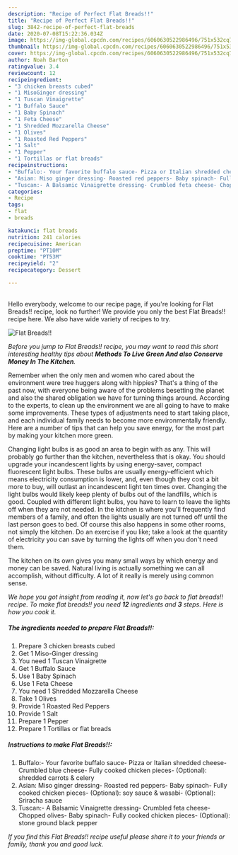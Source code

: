 ```yaml
---
description: "Recipe of Perfect Flat Breads!!"
title: "Recipe of Perfect Flat Breads!!"
slug: 3842-recipe-of-perfect-flat-breads
date: 2020-07-08T15:22:36.034Z
image: https://img-global.cpcdn.com/recipes/6060630522986496/751x532cq70/flat-breads-recipe-main-photo.jpg
thumbnail: https://img-global.cpcdn.com/recipes/6060630522986496/751x532cq70/flat-breads-recipe-main-photo.jpg
cover: https://img-global.cpcdn.com/recipes/6060630522986496/751x532cq70/flat-breads-recipe-main-photo.jpg
author: Noah Barton
ratingvalue: 3.4
reviewcount: 12
recipeingredient:
- "3 chicken breasts cubed"
- "1 MisoGinger dressing"
- "1 Tuscan Vinaigrette"
- "1 Buffalo Sauce"
- "1 Baby Spinach"
- "1 Feta Cheese"
- "1 Shredded Mozzarella Cheese"
- "1 Olives"
- "1 Roasted Red Peppers"
- "1 Salt"
- "1 Pepper"
- "1 Tortillas or flat breads"
recipeinstructions:
- "Buffalo:- Your favorite buffalo sauce- Pizza or Italian shredded cheese- Crumbled blue cheese- Fully cooked chicken pieces- (Optional): shredded carrots &amp; celery"
- "Asian: Miso ginger dressing- Roasted red peppers- Baby spinach- Fully cooked chicken pieces- (Optional): soy sauce &amp; wasabi- (Optional): Sriracha sauce"
- "Tuscan:- A Balsamic Vinaigrette dressing- Crumbled feta cheese- Chopped olives- Baby spinach- Fully cooked chicken pieces- (Optional): stone ground black pepper"
categories:
- Recipe
tags:
- flat
- breads

katakunci: flat breads 
nutrition: 241 calories
recipecuisine: American
preptime: "PT10M"
cooktime: "PT53M"
recipeyield: "2"
recipecategory: Dessert

---
```

<br>
Hello everybody, welcome to our recipe page, if you're looking for Flat Breads!! recipe, look no further! We provide you only the best Flat Breads!! recipe here. We also have wide variety of recipes to try.
<br>


![Flat Breads!!](https://img-global.cpcdn.com/recipes/6060630522986496/751x532cq70/flat-breads-recipe-main-photo.jpg)

<i>Before you jump to Flat Breads!! recipe, you may want to read this short interesting healthy tips about 
<strong>Methods To Live Green And also Conserve Money In The Kitchen</strong>.</i>
</br>

Remember when the only men and women who cared about the environment were tree huggers along with hippies? That's a thing of the past now, with everyone being aware of the problems besetting the planet and also the shared obligation we have for turning things around. According to the experts, to clean up the environment we are all going to have to make some improvements. These types of adjustments need to start taking place, and each individual family needs to become more environmentally friendly. Here are a number of tips that can help you save energy, for the most part by making your kitchen more green.

Changing light bulbs is as good an area to begin with as any. This will probably go further than the kitchen, nevertheless that is okay. You should upgrade your incandescent lights by using energy-saver, compact fluorescent light bulbs. These bulbs are usually energy-efficient which means electricity consumption is lower, and, even though they cost a bit more to buy, will outlast an incandescent light ten times over. Changing the light bulbs would likely keep plenty of bulbs out of the landfills, which is good. Coupled with different light bulbs, you have to learn to leave the lights off when they are not needed. In the kitchen is where you'll frequently find members of a family, and often the lights usually are not turned off until the last person goes to bed. Of course this also happens in some other rooms, not simply the kitchen. Do an exercise if you like; take a look at the quantity of electricity you can save by turning the lights off when you don't need them.

The kitchen on its own gives you many small ways by which energy and money can be saved. Natural living is actually something we can all accomplish, without difficulty. A lot of it really is merely using common sense.


<i>We hope you got insight from reading it, now let's go back to flat breads!! recipe. To make flat breads!! you need <strong>12</strong> ingredients and <strong>3</strong> steps. Here is how you cook it.
</i>

##### The ingredients needed to prepare Flat Breads!!:

1. Prepare 3 chicken breasts cubed
1. Get 1 Miso-Ginger dressing
1. You need 1 Tuscan Vinaigrette
1. Get 1 Buffalo Sauce
1. Use 1 Baby Spinach
1. Use 1 Feta Cheese
1. You need 1 Shredded Mozzarella Cheese
1. Take 1 Olives
1. Provide 1 Roasted Red Peppers
1. Provide 1 Salt
1. Prepare 1 Pepper
1. Prepare 1 Tortillas or flat breads


##### Instructions to make Flat Breads!!:

1. Buffalo:- Your favorite buffalo sauce- Pizza or Italian shredded cheese- Crumbled blue cheese- Fully cooked chicken pieces- (Optional): shredded carrots &amp; celery
1. Asian: Miso ginger dressing- Roasted red peppers- Baby spinach- Fully cooked chicken pieces- (Optional): soy sauce &amp; wasabi- (Optional): Sriracha sauce
1. Tuscan:- A Balsamic Vinaigrette dressing- Crumbled feta cheese- Chopped olives- Baby spinach- Fully cooked chicken pieces- (Optional): stone ground black pepper


<i>If you find this Flat Breads!! recipe useful please share it to your friends or family, thank you and good luck.</i>
